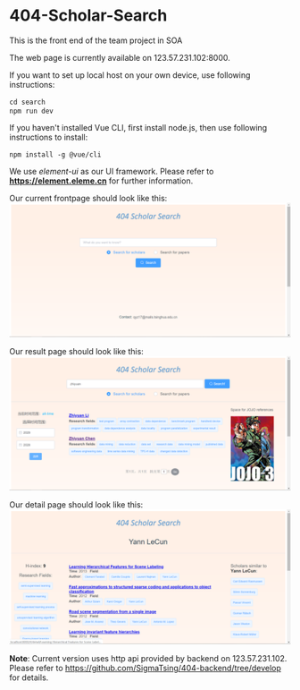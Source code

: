 # 404-Scholar-Search
This is the front end of the team project in SOA
  
The web page is currently available on 123.57.231.102:8000.  

If you want to set up local host on your own device, use following instructions:  

    cd search
    npm run dev

If you haven't installed Vue CLI, first install node.js, then use following instructions to install:  

    npm install -g @vue/cli  

We use *element-ui* as our UI framework. Please refer to **https://element.eleme.cn** for further information.

Our current frontpage should look like this:  
<img alt="snapshot of home page" src="./Homepage.png">  

Our result page should look like this:
<img alt="snapshot of result page" src="./result_page.png">

Our detail page should look like this:  
<img alt="snapshot of result page" src="./detail_page.png">

  
**Note**: Current version uses http api provided by backend on 123.57.231.102. Please refer to https://github.com/SigmaTsing/404-backend/tree/develop for details. 
